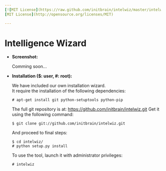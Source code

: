 ```yaml
---
[![MIT License](https://raw.github.com/initbrain/intelwiz/master/intelwiz/images/logo_mit.png)](http://opensource.org/licenses/MIT)
[MIT License](http://opensource.org/licenses/MIT)

---
```


Intelligence Wizard
===================

*   **Screenshot:**

    Comming soon...


*   **Installation ($: user, #: root):**

    We have included our own installation wizard.  
    It require the installation of the following dependencies:

        # apt-get install git python-setuptools python-pip

    The full git repository is at: <https://github.com/initbrain/intelwiz.git>
    Get it using the following command:

        $ git clone git://github.com/initbrain/intelwiz.git

    And proceed to final steps:

        $ cd intelwiz/
        # python setup.py install

    To use the tool, launch it with administrator privileges:

        # intelwiz
